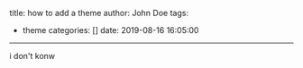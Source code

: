 title: how to add a theme
author: John Doe
tags:
  - theme
categories: []
date: 2019-08-16 16:05:00
---
i don't konw